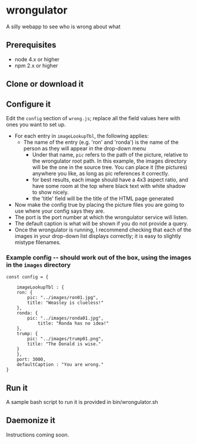 # wrongulator
A silly webapp to see who is wrong about what

## Prerequisites

* node 4.x or higher
* npm 2.x or higher

## Clone or download it

## Configure it

Edit the `config` section of `wrong.js`; replace all the field values here with ones you want to set up.

* For each entry in `imageLookupTbl`, the following applies:
  * The name of the entry (e.g. 'ron' and 'ronda') is the name of the person as they will appear in the drop-down menu
    * Under that name, `pic` refers to the path of the picture, relative to the wrongulator root path.  In this example, the images directory will be the one in the source tree.  You can place it (the pictures) anywhere you like, as long as pic references it correctly.
    * for best results, each image should have a 4x3 aspect ratio, and have some room at the top where black text with white shadow to show nicely.
    * the 'title' field will be the title of the HTML page generated
* Now make the config true by placing the picture files you are going to use where your config says they are.
* The port is the port number at which the wrongulator service will listen.
* The default caption is what will be shown if you do not provide a query.
* Once the wrongulator is running, I recommend checking that each of the images in your drop-down list displays correctly; it is easy to slightly mistype filenames.

### Example config -- should work out of the box, using the images in the `images` directory

```
const config = {

    imageLookupTbl : {
	ron: {
	    pic: "../images/ron01.jpg",
	    title: "Weasley is clueless!"
	},
	ronda: {
	    pic: "../images/ronda01.jpg",
            title: "Ronda has no idea!"
	},
	trump: {
	    pic: "../images/trump01.png",
	    title: "The Donald is wise."
	}
    },
    port: 3000,
    defaultCaption : "You are wrong."
}
```

## Run it

A sample bash script to run it is provided in bin/wrongulator.sh

## Daemonize it

Instructions coming soon.